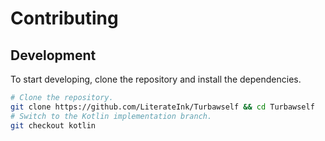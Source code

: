 # Contributing

## Development

To start developing, clone the repository and install the dependencies.

```bash
# Clone the repository.
git clone https://github.com/LiterateInk/Turbawself && cd Turbawself
# Switch to the Kotlin implementation branch.
git checkout kotlin
```

